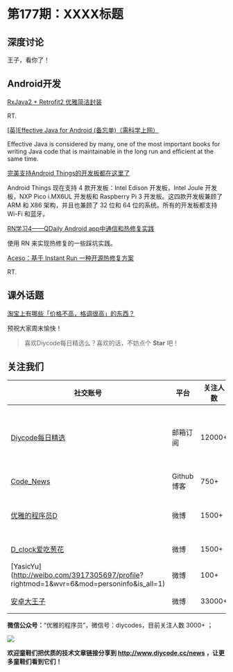 # 第177期：XXXX标题

## 深度讨论

[]()

王子，看你了！

## Android开发

[RxJava2 + Retrofit2 优雅简洁封装](https://www.diycode.cc/news/2019)

RT.

[[英]Effective Java for Android (备忘单)（需科学上网）](https://www.diycode.cc/news/2020)

Effective Java is considered by many, one of the most important books for writing Java code that is maintainable in the long run and efficient at the same time.

[完美支持Android Things的开发板都在这里了](https://www.diycode.cc/news/2028)

Android Things 现在支持 4 款开发板：Intel Edison 开发板，Intel Joule 开发板，NXP Pico i.MX6UL 开发板和 Raspberry Pi 3 开发板。这四款开发板兼顾了 ARM 和 X86 架构，并且也兼顾了 32 位和 64 位的系统。所有的开发板都支持 Wi-Fi 和蓝牙。

[RN学习4——QDaily Android app中通信和热修复实践](https://www.diycode.cc/news/2029)

使用 RN 来实现热修复的一些踩坑实践。

[Aceso：基于 Instant Run 一种开源热修复方案](https://github.com/meili/Aceso)

RT.

## 课外话题

[淘宝上有哪些「价格不高，格调很高」的东西？](https://www.zhihu.com/question/48685050)

预祝大家周末愉快！

> 喜欢Diycode每日精选么？喜欢的话，不妨点个 **Star** 吧！

## 关注我们

| 社交账号  |  平台  | 关注人数 | 说明 |
| -------- | -------- | -------- | -------- |
| [Diycode每日精选](http://list.qq.com/cgi-bin/qf_invite?id=d469993d2c888e971c0fbb2309c4d84256968386b126b967)|   邮箱订阅  | 12000+ | 每日分享一次Android、iOS、Swfit技术干货  |
| [Code_News](https://github.com/DiyCodes/code_news) |    Github博客  |750+ | 每日邮件推送列表  |
| [优雅的程序员D](http://weibo.com/u/5891258264) |   微博  | 1500+ | 官方微博，每日分享开源信息  |
| [D_clock爱吃葱花](http://weibo.com/u/2480694892)  |   微博  | 1500+ | 日报发起人  |
|[YasicYu](http://weibo.com/3917305697/profile? rightmod=1&wvr=6&mod=personinfo&is_all=1)  |   微博  | 100+ | 日报发起人  |
|[安卓大王子](http://weibo.com/apkbus/)   |   微博  | 33000+ | 日报发起人  |

**微信公众号：**“优雅的程序员”，微信号：diycodes，目前关注人数 3000+ ；

![](http://upload-images.jianshu.io/upload_images/1846413-b42abfa70f909099.jpg?imageMogr2/auto-orient/strip%7CimageView2/2/w/1240)

**欢迎童鞋们把优质的技术文章链接分享到 http://www.diycode.cc/news ，让更多童鞋们看到它们！**